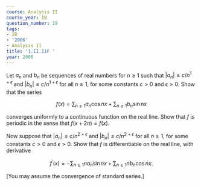 ```yaml
---
course: Analysis II
course_year: IB
question_number: 19
tags:
- IB
- '2006'
- Analysis II
title: '1.II.11F '
year: 2006
---
```



Let $a_{n}$ and $b_{n}$ be sequences of real numbers for $n \geqslant 1$ such that $\left|a_{n}\right| \leqslant c / n^{1+\epsilon}$ and $\left|b_{n}\right| \leqslant c / n^{1+\epsilon}$ for all $n \geqslant 1$, for some constants $c>0$ and $\epsilon>0$. Show that the series

$$f(x)=\sum_{n \geqslant 1} a_{n} \cos n x+\sum_{n \geqslant 1} b_{n} \sin n x$$

converges uniformly to a continuous function on the real line. Show that $f$ is periodic in the sense that $f(x+2 \pi)=f(x)$.

Now suppose that $\left|a_{n}\right| \leqslant c / n^{2+\epsilon}$ and $\left|b_{n}\right| \leqslant c / n^{2+\epsilon}$ for all $n \geqslant 1$, for some constants $c>0$ and $\epsilon>0$. Show that $f$ is differentiable on the real line, with derivative

$$f^{\prime}(x)=-\sum_{n \geqslant 1} n a_{n} \sin n x+\sum_{n \geqslant 1} n b_{n} \cos n x .$$

[You may assume the convergence of standard series.]